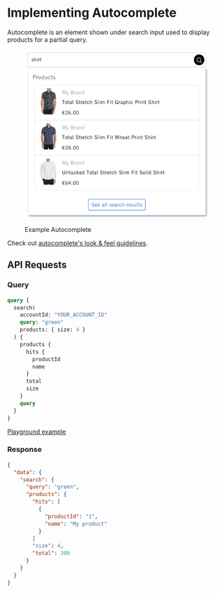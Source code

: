 # Implementing Autocomplete

Autocomplete is an element shown under search input used to display products for a partial query.



<figure><img src="../../../.gitbook/assets/Screenshot 2023-03-31 at 17.28.40.png" alt=""><figcaption><p>Example Autocomplete</p></figcaption></figure>

Check out [autocomplete's look & feel guidelines](https://help.nosto.com/en/articles/7169076-autocomplete-s-look-feel-guidelines).

## API Requests <a href="#autocomplete" id="autocomplete"></a>

### Query <a href="#autocomplete" id="autocomplete"></a>

```graphql
query {
  search(
    accountId: "YOUR_ACCOUNT_ID"
    query: "green"
    products: { size: 4 }
  ) {
    products {
      hits {
        productId
        name
      }
      total
      size
    }
    query
  }
}
```

[Playground example](https://search.nosto.com/v1/graphql?query=%7B%0A%20%20search\(accountId:%20%22YOUR\_ACCOUNT\_ID%22,%20query:%20%22green%22,%20products:%20%7Bsize:%204%7D\)%20%7B%0A%20%20%20%20products%20%7B%0A%20%20%20%20%20%20hits%20%7B%0A%20%20%20%20%20%20%20%20productId%0A%20%20%20%20%20%20%20%20name%0A%20%20%20%20%20%20%7D%0A%20%20%20%20%20%20total%0A%20%20%20%20%20%20size%0A%20%20%20%20%7D%0A%20%20%20%20query%0A%20%20%7D%0A%7D)

### Response

```json
{
  "data": {
    "search": {
      "query": "green",
      "products": {
        "hits": [
          {
            "productId": "1",
            "name": "My product"
          }
        ]
        "size": 4,
        "total": 300
      }
    }
  }
}
```

